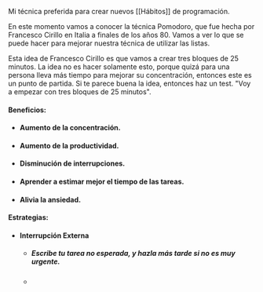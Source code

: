 Mi técnica preferida para crear nuevos [[Hábitos]] de programación.

En este momento vamos a conocer la técnica Pomodoro, que fue hecha por Francesco Cirillo en Italia a finales de los años 80. Vamos a ver lo que se puede hacer para mejorar nuestra técnica de utilizar las listas.

Esta idea de Francesco Cirillo es que vamos a crear tres bloques de 25 minutos. La idea no es hacer solamente esto, porque quizá para una persona lleva más tiempo para mejorar su concentración, entonces este es un punto de partida. Si te parece buena la idea, entonces haz un test. "Voy a empezar con tres bloques de 25 minutos".

#### Beneficios:

- #### Aumento de la concentración.
- #### Aumento de la productividad.
- #### Disminución de interrupciones.
- #### Aprender a estimar mejor el tiempo de las tareas.
- #### Alivia la ansiedad.


#### Estrategias:

- #### Interrupción Externa
	- ##### Escribe tu tarea no esperada, y hazla más tarde si no es muy urgente.
	- 